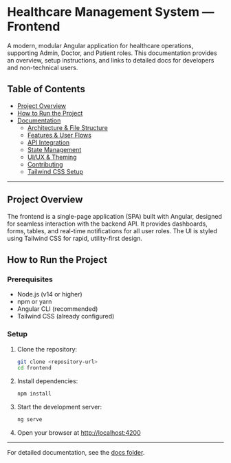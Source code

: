 # Healthcare Management System — Frontend

A modern, modular Angular application for healthcare operations, supporting Admin, Doctor, and Patient roles. This documentation provides an overview, setup instructions, and links to detailed docs for developers and non-technical users.

## Table of Contents
- [Project Overview](#project-overview)
- [How to Run the Project](#how-to-run-the-project)
- [Documentation](#documentation)
  - [Architecture & File Structure](./docs/architecture.md)
  - [Features & User Flows](./docs/features-flows.md)
  - [API Integration](./docs/api-integration.md)
  - [State Management](./docs/state-management.md)
  - [UI/UX & Theming](./docs/ui-ux.md)
  - [Contributing](./docs/contributing.md)
  - [Tailwind CSS Setup](./docs/tailwind.md)

---

## Project Overview

The frontend is a single-page application (SPA) built with Angular, designed for seamless interaction with the backend API. It provides dashboards, forms, tables, and real-time notifications for all user roles. The UI is styled using Tailwind CSS for rapid, utility-first design.

## How to Run the Project

### Prerequisites
- Node.js (v14 or higher)
- npm or yarn
- Angular CLI (recommended)
- Tailwind CSS (already configured)

### Setup
1. Clone the repository:
   ```bash
   git clone <repository-url>
   cd frontend
   ```
2. Install dependencies:
   ```bash
   npm install
   ```
3. Start the development server:
   ```bash
   ng serve
   ```
4. Open your browser at [http://localhost:4200](http://localhost:4200)

---

For detailed documentation, see the [docs folder](./docs/).

